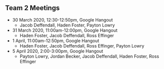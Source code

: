 ## Team 2 Meetings
* 30 March 2020, 12:30-12:50pm, Google Hangout
  * Jacob Deffendall, Haden Foster, Payton Lowry
* 31 March 2020, 11:00am-12:00pm, Google Hangout
  * Haden Foster, Jacob Deffendall, Ross Effinger
* 1 April, 11:00am-12:50pm, Google Hangout
  * Haden Foster, Jacob Deffendall, Ross Effinger, Payton Lowry
* 5 April 2020, 2:00-3:00pm, Google Hangout
  * Payton Lowry, Jordan Becker, Jacob Deffendall, Haden Foster, Ross Effinger
